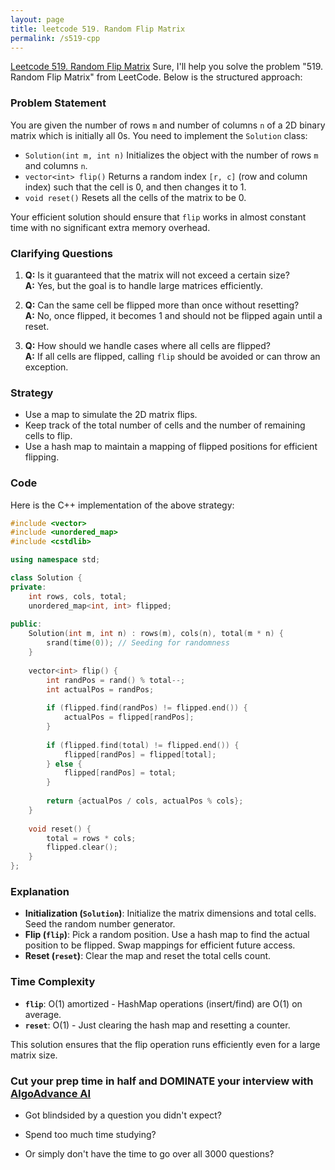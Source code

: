 ```yaml
---
layout: page
title: leetcode 519. Random Flip Matrix
permalink: /s519-cpp
---
```

[Leetcode 519. Random Flip Matrix](https://algoadvance.github.io/algoadvance/l519)
Sure, I'll help you solve the problem "519. Random Flip Matrix" from LeetCode. Below is the structured approach:

### Problem Statement
You are given the number of rows `m` and number of columns `n` of a 2D binary matrix which is initially all 0s. You need to implement the `Solution` class:

- `Solution(int m, int n)` Initializes the object with the number of rows `m` and columns `n`.
- `vector<int> flip()` Returns a random index `[r, c]` (row and column index) such that the cell is 0, and then changes it to 1.
- `void reset()` Resets all the cells of the matrix to be 0.

Your efficient solution should ensure that `flip` works in almost constant time with no significant extra memory overhead.

### Clarifying Questions
1. **Q:** Is it guaranteed that the matrix will not exceed a certain size?  
   **A:** Yes, but the goal is to handle large matrices efficiently.
   
2. **Q:** Can the same cell be flipped more than once without resetting?  
   **A:** No, once flipped, it becomes 1 and should not be flipped again until a reset.

3. **Q:** How should we handle cases where all cells are flipped?  
   **A:** If all cells are flipped, calling `flip` should be avoided or can throw an exception.

### Strategy
- Use a map to simulate the 2D matrix flips.
- Keep track of the total number of cells and the number of remaining cells to flip.
- Use a hash map to maintain a mapping of flipped positions for efficient flipping.

### Code
Here is the C++ implementation of the above strategy:

```cpp
#include <vector>
#include <unordered_map>
#include <cstdlib>

using namespace std;

class Solution {
private:
    int rows, cols, total;
    unordered_map<int, int> flipped;
    
public:
    Solution(int m, int n) : rows(m), cols(n), total(m * n) {
        srand(time(0)); // Seeding for randomness
    }
    
    vector<int> flip() {
        int randPos = rand() % total--;
        int actualPos = randPos;
        
        if (flipped.find(randPos) != flipped.end()) {
            actualPos = flipped[randPos];
        }
        
        if (flipped.find(total) != flipped.end()) {
            flipped[randPos] = flipped[total];
        } else {
            flipped[randPos] = total;
        }
        
        return {actualPos / cols, actualPos % cols};
    }
    
    void reset() {
        total = rows * cols;
        flipped.clear();
    }
};
```

### Explanation
- **Initialization (`Solution`)**: Initialize the matrix dimensions and total cells. Seed the random number generator.
- **Flip (`flip`)**: Pick a random position. Use a hash map to find the actual position to be flipped. Swap mappings for efficient future access.
- **Reset (`reset`)**: Clear the map and reset the total cells count.

### Time Complexity
- **`flip`**: O(1) amortized - HashMap operations (insert/find) are O(1) on average.
- **`reset`**: O(1) - Just clearing the hash map and resetting a counter.

This solution ensures that the flip operation runs efficiently even for a large matrix size.


### Cut your prep time in half and DOMINATE your interview with [AlgoAdvance AI](https://algoAdvance.com)

- Got blindsided by a question you didn't expect?

- Spend too much time studying?

- Or simply don't have the time to go over all 3000 questions?

